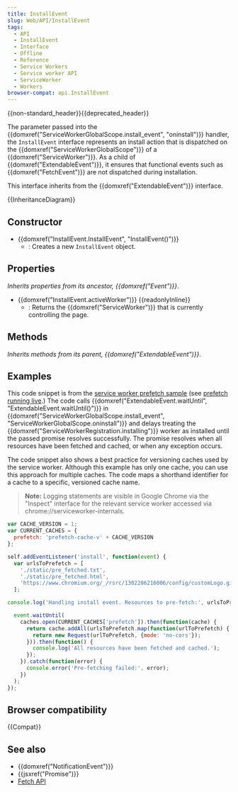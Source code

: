 ```yaml
---
title: InstallEvent
slug: Web/API/InstallEvent
tags:
  - API
  - InstallEvent
  - Interface
  - Offline
  - Reference
  - Service Workers
  - Service worker API
  - ServiceWorker
  - Workers
browser-compat: api.InstallEvent
---
```

{{non-standard_header}}{{deprecated_header}}

The parameter passed into the {{domxref("ServiceWorkerGlobalScope.install_event", "oninstall")}} handler, the `InstallEvent` interface represents an install action that is dispatched on the {{domxref("ServiceWorkerGlobalScope")}} of a {{domxref("ServiceWorker")}}. As a child of {{domxref("ExtendableEvent")}}, it ensures that functional events such as {{domxref("FetchEvent")}} are not dispatched during installation.

This interface inherits from the {{domxref("ExtendableEvent")}} interface.

{{InheritanceDiagram}}

## Constructor

- {{domxref("InstallEvent.InstallEvent", "InstallEvent()")}}
  - : Creates a new `InstallEvent` object.

## Properties

_Inherits properties from its ancestor, {{domxref("Event")}}_.

- {{domxref("InstallEvent.activeWorker")}} {{readonlyInline}}
  - : Returns the {{domxref("ServiceWorker")}} that is currently controlling the page.

## Methods

_Inherits methods from its parent, {{domxref("ExtendableEvent")}}_.

## Examples

This code snippet is from the [service worker prefetch sample](https://github.com/GoogleChrome/samples/blob/gh-pages/service-worker/prefetch/service-worker.js) (see [prefetch running live](https://googlechrome.github.io/samples/service-worker/prefetch/).) The code calls {{domxref("ExtendableEvent.waitUntil", "ExtendableEvent.waitUntil()")}} in {{domxref("ServiceWorkerGlobalScope.install_event", "ServiceWorkerGlobalScope.oninstall")}} and delays treating the {{domxref("ServiceWorkerRegistration.installing")}} worker as installed until the passed promise resolves successfully. The promise resolves when all resources have been fetched and cached, or when any exception occurs.

The code snippet also shows a best practice for versioning caches used by the service worker. Although this example has only one cache, you can use this approach for multiple caches. The code maps a shorthand identifier for a cache to a specific, versioned cache name.

> **Note:** Logging statements are visible in Google Chrome via the "Inspect" interface for the relevant service worker accessed via chrome://serviceworker-internals.

```js
var CACHE_VERSION = 1;
var CURRENT_CACHES = {
  prefetch: 'prefetch-cache-v' + CACHE_VERSION
};

self.addEventListener('install', function(event) {
  var urlsToPrefetch = [
    './static/pre_fetched.txt',
    './static/pre_fetched.html',
    'https://www.chromium.org/_/rsrc/1302286216006/config/customLogo.gif'
  ];

console.log('Handling install event. Resources to pre-fetch:', urlsToPrefetch);

  event.waitUntil(
    caches.open(CURRENT_CACHES['prefetch']).then(function(cache) {
      return cache.addAll(urlsToPrefetch.map(function(urlToPrefetch) {
        return new Request(urlToPrefetch, {mode: 'no-cors'});
      })).then(function() {
        console.log('All resources have been fetched and cached.');
      });
    }).catch(function(error) {
      console.error('Pre-fetching failed:', error);
    })
  );
});
```

## Browser compatibility

{{Compat}}

## See also

- {{domxref("NotificationEvent")}}
- {{jsxref("Promise")}}
- [Fetch API](/en-US/docs/Web/API/Fetch_API)
